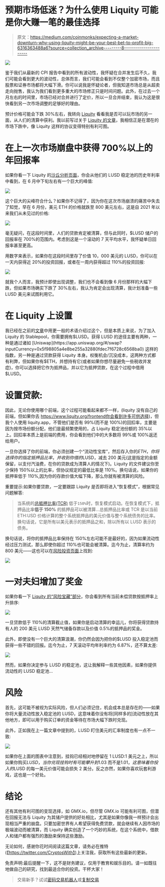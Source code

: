 # 预期市场低迷？为什么使用 Liquity 可能是你大赚一笔的最佳选择

> 原文：<https://medium.com/coinmonks/expecting-a-market-downturn-why-using-liquity-might-be-your-best-bet-to-profit-big-6316363488a6?source=collection_archive---------8----------------------->

![](img/06871c6e528a5fecefeab5d2bb738c07.png)

鉴于我们从最新的 CPI 报告中看到的所有波动性，我怀疑在合并发生后不久，我们可能会看到更大的波动性，总体而言，我们可能会看到不仅整个加密市场，而且股票和证券市场都将大幅下滑。你可以说我是怀疑论者，但我知道市场总是从超卖走向抛售，我认为我们看到更多重大的市场修正只是时间问题。此外，在过去一个月左右的时间里，市场已经对合并进行了定价，所以一旦合并结束，我认为这是很快看到另一次市场调整的足够好的理由。

预计价格可能会下跌 30%左右，我转向 [Liquity](https://www.liquity.org/) 看看我是否可以玩市场的另一面，从人们的清算中获利。我以前写过关于 [Liquity 的文章](/coinmonks/using-liquity-to-profit-off-of-liquidations-and-to-get-interest-free-loans-and-no-liquity-is-not-d570a469ef5)，我相信正是在潜在的市场下跌中，像 Liquity 这样的协议变得特别有利可图。

# 在上一次市场崩盘中获得 700%以上的年回报率

如果你看一下 Liquity 的[沙丘分析页面](https://dune.com/dani/Liquity)，你会从他们的 LUSD 稳定池的历史年利率中看到，在 6 月中下旬左右有一个巨大的峰值:

![](img/dfb2c7982ed5bf80aad9aac24b5b6f0a.png)

这个巨大的尖峰符合什么？如果你不记得了，因为你在这次市场崩溃的痛苦中失去了知觉，早在 6 月份，美元 ETH 的价格就跌至 800 美元左右，这是自 2021 年以来我们从未见过的价格:

![](img/de547ebc34a5d29de864ec0918d04dae.png)

毫无疑问，在这段时间里，人们的贷款肯定被清算，但与此同时，$LUSD 储户的回报率在 700%的范围内。考虑到这是一个滚动的 7 天平均水平，我怀疑单日回报率甚至更高。

用数字来表示，如果你在这段时间里存了价值 10，000 美元的 LUSD，你可以在一天内获得近 20%的投资回报，或者在一周内获得超过 110%的投资回报:

![](img/59d6abcdf6d545e5dc8195c51cedce5b.png)

就我个人而言，我预计即使出现调整，我们也不会看到像 6 月份那样的大幅下跌，但如果市场确实下跌了 30%左右，我认为肯定会出现清算，我计划准备一些 LUSD 美元来试图利用它。

# 在 Liquity 上设置

我已经在之前的[文章](/coinmonks/using-liquity-to-profit-off-of-liquidations-and-to-get-interest-free-loans-and-no-liquity-is-not-d570a469ef5)中用更一般的术语介绍过这个，但是本质上来说，为了加入 Liquity 的 Stablepool，你需要拥有$LUSD。获得 LUSD 的途径主要有两种，一种是通过诸如 [Uniswap](https://app.uniswap.org/#/swap?inputCurrency=0x5f98805a4e8be255a32880fdec7f6728c6568ba0) 这样的指数，另一种是通过贷款获得 Liquity 本身。权衡机会/沉没成本，这两种方式都有利弊，但如果你有$ETH，并想持有它(或者如果你想尽量避免一些税收并发症)，你可以选择把它作为抵押品，并以它为抵押贷款，在这个过程中借用$LUSD。

# 设置贷款:

因此，无论你使用哪个前端，这个过程可能看起来都不一样，(liquity 没有自己的前端，但如果你去 https://www.liquity.org/frontend你会看到许多可供选择)，但我个人使用 liquity.app，不管他们是否有 99%(而不是 100%)的回扣率，主要是因为按市场份额分配，他们是最频繁使用的，占 Liquity 稳定池份额的 35%以上。回扣率本质上是前端的费用，你会看到他们中的大多数将 99%或 100%返还给用户。

一旦你选择了你的前端，你必须创建一个“流动性宝库”，然后存入你的$ETH，你将选择你的指定抵押品比率，并收到你借的$LUSD，减去 200 美元(这是指定的金额保留，以支付汽油费，在你的贷款成为清算人的情况下)。Liquity 的文件建议你至少保持 150%以上的比率，但协议规定的最低比率是 110%。换句话说，如果你的抵押率低于 110%,因为你的存款价值大幅下降，那么你就有被清算的风险。

重要提示:如果你要贷款，一定要跟踪 Liquity 是否即将进入“恢复模式”，根据常见问题解答:

> 当系统的[总抵押比率(TCR)](https://docs.liquity.org/faq/recovery-mode#what-is-the-total-collateralization-ratio) 低于`150%`时，恢复模式启动。在恢复模式下，抵押品比率**低于 150%** 的抵押品可以被清算…总抵押品比率或 TCR 是以当前 ETH:USD 价格计算的整个系统抵押品的美元价值与整个系统债务的比率。换句话说，它是所有以美元表示的抵押品之和，除以所有以 LUSD 表示的债务。

换句话说，将你的抵押品比率保持在 150%左右可能不是最好的，因为如果流动性经过压力测试，那么即使你超过 110%也可能会被清算。迄今为止，清算率约为 800 美元——这也可以在[风险投资页面](https://liquity.app/#/risky-troves)上找到:

![](img/2117153acb92e01797c4d70288520210.png)

# 一对夫妇增加了奖金

如果你看一下 [Liquity 的“风险宝藏”部分](https://liquity.app/#/risky-troves)，你会看到所有当前未偿贷款按抵押率上升排序:

![](img/48c9b30a9df3ff934f45905bf12071a1.png)

一旦贷款低于 110%的清算截止值，如果你是启动清算的幸运儿，你将获得贷款持有人的 200 美元 LUSD 天然气储备存款以及价值 0.5%的抵押品的奖金。

此外，即使没有一个巨大的清算浪潮，你仍然会因为把你的$LUSD 投入稳定池而获得一些不错的回报。迄今为止，7 天滚动平均年利率约为 6.87%，还不算太差:

![](img/3cefd65904de7b865690a343ac432f5a.png)

然而，如果你决定参与 LUSD 的稳定池，这让我解释一些其他因素，如果你提供流动性的 LUSD 稳定池…

# 风险

首先，这可能不被视为实际风险，但人们必须记住，机会成本总是存在的——如果你将大量流动性放入稳定池的 LUSD，这意味着你没有将[同样多的]流动性放在其他地方，即可以用于购买订单的资金等待在市场大幅下跌时兑现。

此外，正如我在上一篇文章中提到的，LUSD 盯住美元的汇率制度也有一点不一致:

![](img/aeb70542a9141d165436eebdc70e0c04.png)

如果你在上面的图表中注意到，挂钩已经相对地停留在 1 LUSD:1 美元之上，所以如果你购买$LUSD，当你兑现挂钩时有可能攀升到$1.03 而不是$1.01，这意味着你投入的$LUSD 的每一美元价值可能会损失 2 美分。反之亦然，如果你喜欢玩套利游戏，这也是一个好处。

# 结论

还有其他有利可图的变现选择，如 GMX.io，但尽管 GMX.io 可能有利可图，但潜在回报无法与 Liquity 为其储户提供的好处相比，尤其是如果你像我一样预计会出现相当严重的崩盘。只要加密世界有人希望获得免费贷款，就会继续有人因市场的极端波动而被清算，而 Liquity 确实创造了一个巧妙的系统，在这个系统中，借款人和储户都有强烈的激励来保持这些激励。

无论如何，感谢你花时间阅读这篇文章，请务必在推特(【https://twitter.com/CryptosWith】)上关注我，获取所有这些最新的更新。

免责声明:最后提醒一下，这不是财务建议，仅用于教育和娱乐目的。请一如既往地做自己的研究，找到最适合你的投资。干杯大家！

> 交易新手？试试[密码交易机器人](/coinmonks/crypto-trading-bot-c2ffce8acb2a)或[复制交易](/coinmonks/top-10-crypto-copy-trading-platforms-for-beginners-d0c37c7d698c)